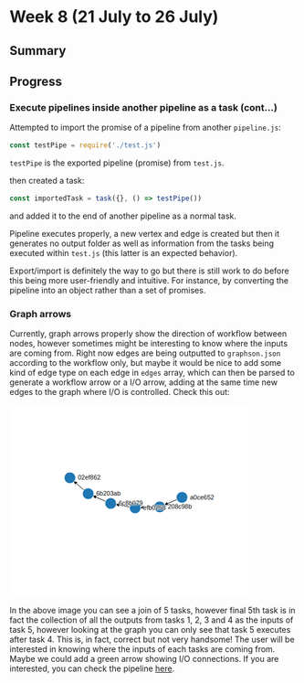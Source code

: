 # Week 8 (21 July to 26 July)

## Summary

## Progress

### Execute pipelines inside another pipeline as a task (cont...)

Attempted to import the promise of a pipeline from another `pipeline.js`:

```javascript
const testPipe = require('./test.js')
```

`testPipe` is the exported pipeline (promise) from `test.js`.

then created a task:

```javascript
const importedTask = task({}, () => testPipe())
```

and added it to the end of another pipeline as a normal task.

Pipeline executes properly, a new vertex and edge is created but then it 
generates no output folder as well as information from the tasks being 
executed within `test.js` (this latter is an expected behavior).

Export/import is definitely the way to go but there is still work to do 
before this being more user-friendly and intuitive. For instance, by converting 
the pipeline into an object rather than a set of promises.

### Graph arrows

Currently, graph arrows properly show the direction of workflow between 
nodes, however sometimes might be interesting to know where the inputs are 
coming from. Right now edges are being outputted to `graphson.json` according
 to the workflow only, but maybe it would be nice to add some kind of edge 
 type on each edge in `edges` array, which can then be parsed to generate a 
 workflow arrow or a I/O arrow, adding at the same time new edges to the 
 graph where I/O is controlled. Check this out:
 
 ![this](https://github.com/bionode/GSoC17/blob/master/Experimental_code/Experimental_Pipelines/join_only/join_only.png)
 
 In the above image you can see a join of 5 tasks, however final 5th task is 
 in fact the collection of all the outputs from tasks 1, 2, 3 and 4 as the 
 inputs of task 5, however looking at the graph you can only see that task 5 
 executes after task 4. This is, in fact, correct but not very handsome! The 
 user will be interested in knowing where the inputs of each tasks are coming
  from. Maybe we could add a green arrow showing I/O connections. If you are 
  interested, you can check the pipeline
  [here](https://github.com/bionode/GSoC17/blob/master/Experimental_code/Experimental_Pipelines/join_only/join_only.js).
  
  